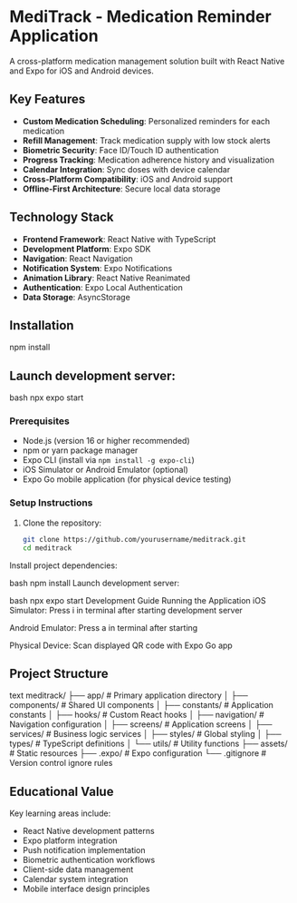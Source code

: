 # MediTrack - Medication Reminder Application

A cross-platform medication management solution built with React Native and Expo for iOS and Android devices.

## Key Features

- **Custom Medication Scheduling**: Personalized reminders for each medication
- **Refill Management**: Track medication supply with low stock alerts
- **Biometric Security**: Face ID/Touch ID authentication
- **Progress Tracking**: Medication adherence history and visualization
- **Calendar Integration**: Sync doses with device calendar
- **Cross-Platform Compatibility**: iOS and Android support
- **Offline-First Architecture**: Secure local data storage

## Technology Stack

- **Frontend Framework**: React Native with TypeScript
- **Development Platform**: Expo SDK
- **Navigation**: React Navigation
- **Notification System**: Expo Notifications
- **Animation Library**: React Native Reanimated
- **Authentication**: Expo Local Authentication
- **Data Storage**: AsyncStorage

## Installation
npm install

## Launch development server:

bash
npx expo start

### Prerequisites
- Node.js (version 16 or higher recommended)
- npm or yarn package manager
- Expo CLI (install via `npm install -g expo-cli`)
- iOS Simulator or Android Emulator (optional)
- Expo Go mobile application (for physical device testing)

### Setup Instructions
1. Clone the repository:
   ```bash
   git clone https://github.com/yourusername/meditrack.git
   cd meditrack
Install project dependencies:

bash
npm install
Launch development server:

bash
npx expo start
Development Guide
Running the Application
iOS Simulator: Press i in terminal after starting development server

Android Emulator: Press a in terminal after starting

Physical Device: Scan displayed QR code with Expo Go app

## Project Structure
text
meditrack/
├── app/                  # Primary application directory
│   ├── components/       # Shared UI components
│   ├── constants/        # Application constants
│   ├── hooks/            # Custom React hooks
│   ├── navigation/       # Navigation configuration
│   ├── screens/          # Application screens
│   ├── services/         # Business logic services
│   ├── styles/           # Global styling
│   ├── types/            # TypeScript definitions
│   └── utils/            # Utility functions
├── assets/               # Static resources
├── .expo/                # Expo configuration
└── .gitignore            # Version control ignore rules

## Educational Value

Key learning areas include:
- React Native development patterns
- Expo platform integration 
- Push notification implementation
- Biometric authentication workflows
- Client-side data management
- Calendar system integration  
- Mobile interface design principles




